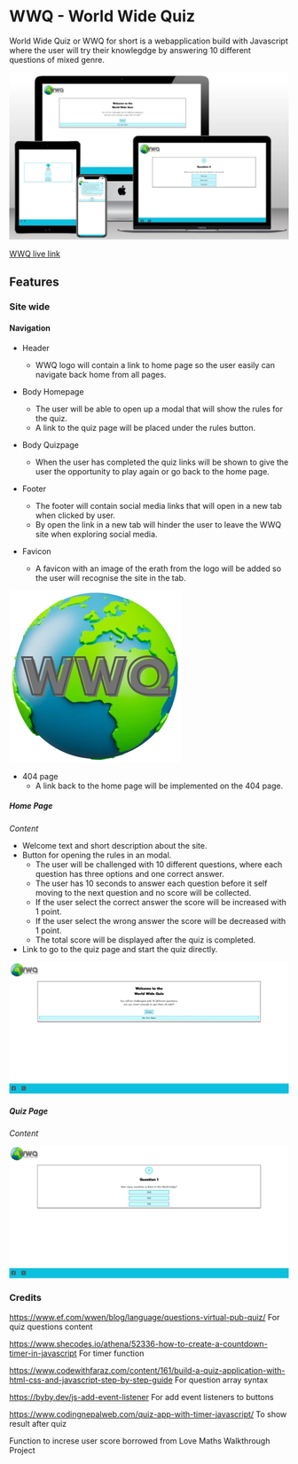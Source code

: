# WWQ - World Wide Quiz

World Wide Quiz or WWQ for short is a webapplication build with Javascript where the user will try their knowlegdge by answering 10 different questions of mixed genre. 

![Mockup](documents/readme_img/wwq-mockup.webp)

[WWQ live link](https://saratisell.github.io/wwq/)

## Features

### Site wide

#### Navigation

* Header
  * WWQ logo will contain a link to home page so the user easily can navigate back home from all pages.

* Body Homepage
  * The user will be able to open up a modal that will show the rules for the quiz.
  * A link to the quiz page will be placed under the rules button.

* Body Quizpage
  * When the user has completed the quiz links will be shown to give the user the opportunity to play again or go back to the home page.

* Footer 
  * The footer will contain social media links that will open in a new tab when clicked by user.
  * By open the link in a new tab will hinder the user to leave the WWQ site when exploring social media.

* Favicon
  * A favicon with an image of the erath from the logo will be added so the user will recognise the site in the tab.

 ![Favicon](documents/readme_img/world-wide-quiz-favicon.webp)

* 404 page
  * A link back to the home page will be implemented on the 404 page.

##### Home Page

*Content* 
* Welcome text and short description about the site.
* Button for opening the rules in an modal.
  * The user will be challenged with 10 different questions, where each question has three options and one correct answer.
  * The user has 10 seconds to answer each question before it self moving to the next question and no score will be collected.
  * If the user select the correct answer the score will be increased with 1 point.
  * If the user select the wrong answer the score will be decreased with 1 point.
  * The total score will be displayed after the quiz is completed.
* Link to go to the quiz page and start the quiz directly.
  

![WWQ-homepage](documents/readme_img/wwq-homepage.webp)

##### Quiz Page

*Content*



![Quiz page](documents/readme_img/wwq-quizpage.webp)







### Credits
https://www.ef.com/wwen/blog/language/questions-virtual-pub-quiz/
For quiz questions content

https://www.shecodes.io/athena/52336-how-to-create-a-countdown-timer-in-javascript 
For timer function

https://www.codewithfaraz.com/content/161/build-a-quiz-application-with-html-css-and-javascript-step-by-step-guide
For question array syntax

https://byby.dev/js-add-event-listener
For add event listeners to buttons

https://www.codingnepalweb.com/quiz-app-with-timer-javascript/
To show result after quiz

Function to increse user score borrowed from Love Maths Walkthrough Project